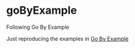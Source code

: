 # goByExample
Following Go By Example

Just reproducing the examples in [Go By Example](https://gobyexample.com/)
